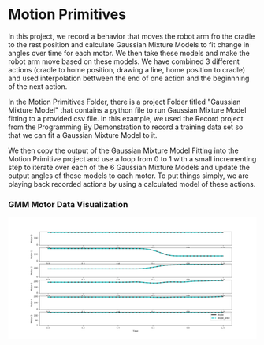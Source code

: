 # Motion Primitives
In this project, we record a behavior that moves the robot arm fro the cradle to the rest position and calculate Gaussian Mixture Models to fit change in angles over time for each motor. We then take these models and make the robot arm move based on these models. We have combined 3 different actions (cradle to home position, drawing a line, home position to cradle) and used interpolation bettween the end of one action and the beginnning of the next action. 

In the Motion Primitives Folder, there is a project Folder titled "Gaussian Mixture Model" that contains a python file to run Gaussian Mixture Model fitting to a provided csv file. In this example, we used the Record project from the Programming By Demonstration to record a training data set so that we can fit a Gaussian Mixture Model to it.

We then copy the output of the Gaussian Mixture Model Fitting into the Motion Primitive project and use a loop from 0 to 1 with a small incrementing step to iterate over each of the 6 Gaussian Mixture Models and update the output angles of these models to each motor. To put things simply, we are playing back recorded actions by using a calculated model of these actions.

### GMM Motor Data Visualization
![GMM Data](https://github.com/CoachGeorgia/Robot-Kinematics/blob/main/docs/source/GMM%20Visualization%20Home%20to%20Cradle%20S.png?raw=true)
